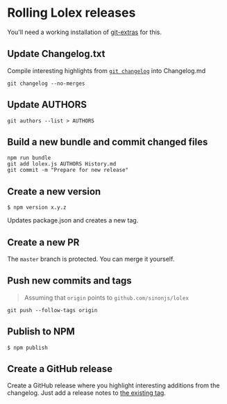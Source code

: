 # Rolling Lolex releases

You'll need a working installation of [git-extras](https://github.com/tj/git-extras) for this.

## Update Changelog.txt

Compile interesting highlights from [`git changelog`](https://github.com/tj/git-extras/blob/master/Commands.md#git-changelog) into Changelog.md

    git changelog --no-merges

## Update AUTHORS

    git authors --list > AUTHORS

## Build a new bundle and commit changed files

    npm run bundle
    git add lolex.js AUTHORS History.md
    git commit -m "Prepare for new release"

## Create a new version

```
$ npm version x.y.z
```

Updates package.json and creates a new tag.

## Create a new PR
The `master` branch is protected.
You can merge it yourself.

## Push new commits and tags
> Assuming that `origin` points to `github.com/sinonjs/lolex`
```
git push --follow-tags origin
```

## Publish to NPM

```
$ npm publish
```

## Create a GitHub release
Create a GitHub release where you highlight
interesting additions from the changelog.
Just add a release notes to [the existing tag](https://github.com/sinonjs/lolex/tags).

